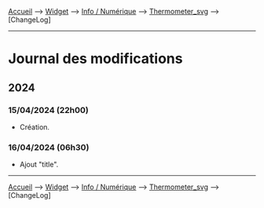 <a href="{{site.url}}/documentation">Accueil</a> --> <a href="{{site.url}}/documentation/{{site.widget}}">Widget</a> --> <a href="{{site.url}}/documentation/{{site.widget}}/fr_FR/info/numeric">Info / Numérique</a> --> <a href="{{site.url}}/documentation/{{site.widget}}/fr_FR/info/numeric/thermometer_svg">Thermometer_svg</a> --> [ChangeLog]

--------------------

# Journal des modifications

     
## 2024

### 15/04/2024 (22h00)
  - Création.

### 16/04/2024 (06h30)
  - Ajout "title".


-------------------------------

<a href="{{site.url}}/documentation">Accueil</a> --> <a href="{{site.url}}/documentation/{{site.widget}}">Widget</a> --> <a href="{{site.url}}/documentation/{{site.widget}}/fr_FR/info/numeric">Info / Numérique</a> --> <a href="{{site.url}}/documentation/{{site.widget}}/fr_FR/info/numeric/thermometer_svg">Thermometer_svg</a> --> [ChangeLog]